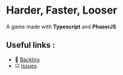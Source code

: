 # Harder, Faster, Looser

A game made with **Typescript** and **PhaserJS**

## Useful links :
- 📅 [Backlog](https://github.com/Liinkiing/harder-faster-looser/projects/1)
- ☑ [Issues](https://github.com/Liinkiing/harder-faster-looser/issues?q=is%3Aissue+is%3Aopen+sort%3Aupdated-desc)